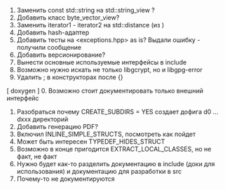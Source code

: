 1. Заменить const std::string на std::string_view ?
2. Добавить класс byte_vector_view?
3. Заменить iterator1 - iterator2 на std::distance (из <iterator>)
3. Добавить hash-адаптер
2. Добавить тесты на <exceptions.hpp> as is? Выдали ошибку - получили сообщение
3. Добавить версионирование?
4. Вынести основные используемые интерфейсы в include
6. Возможно нужно искать не только libgcrypt, но и libgpg-error
7. Удалить ; в конструкторах после {}

[ doxygen ]
0. Возможно стоит документировать только внешний интерфейс
1. Разобраться почему CREATE_SUBDIRS = YES создает дофига d0 ... dxxx директорий
2. Добавить генерацию PDF?
3. Включил INLINE_SIMPLE_STRUCTS, посмотреть как пойдет
4. Может быть интересен TYPEDEF_HIDES_STRUCT
5. Возможно в конце пригодится EXTRACT_LOCAL_CLASSES, но не факт, не факт
6. Нужно будет как-то разделить документацию в include (доки для использования) и документацию для разработки в src
7. Почему-то не документируются